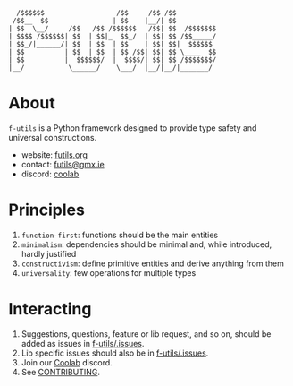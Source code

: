 ```
  /$$$$$$                  /$$     /$$ /$$          
 /$$__  $$                | $$    |__/| $$          
| $$  \__/     /$$   /$$ /$$$$$$   /$$| $$  /$$$$$$$
| $$$$ /$$$$$$| $$  | $$|_  $$_/  | $$| $$ /$$_____/
| $$_/|______/| $$  | $$  | $$    | $$| $$|  $$$$$$ 
| $$          | $$  | $$  | $$ /$$| $$| $$ \____  $$
| $$          |  $$$$$$/  |  $$$$/| $$| $$ /$$$$$$$/
|__/           \______/    \___/  |__/|__/|_______/ 
```

# About 

`f-utils` is a Python framework designed to provide type safety and universal constructions. 

- website: [futils.org](https://futils.org)
- contact: [futils@gmx.ie](mailto:futils@gmx.ie)
- discord: [coolab](https://discord.gg/waANUyCUGE)

# Principles

1. `function-first`: functions should be the main entities
2. `minimalism`: dependencies should be minimal and, while introduced, hardly justified
3. `constructivism`: define primitive entities and derive anything from them
4. `universality`: few operations for multiple types

# Interacting

1. Suggestions, questions, feature or lib request, and so on, should be added as issues in [f-utils/.issues](https://github.com/f-utils/.issues).
2. Lib specific issues should also be in [f-utils/.issues](https://github.com/f-utils/).
3. Join our [Coolab](https://discord.gg/waANUyCUGE) discord.
4. See [CONTRIBUTING](https://github.com/f-utils/.github/blob/main/CONTRIBUTING.md).
